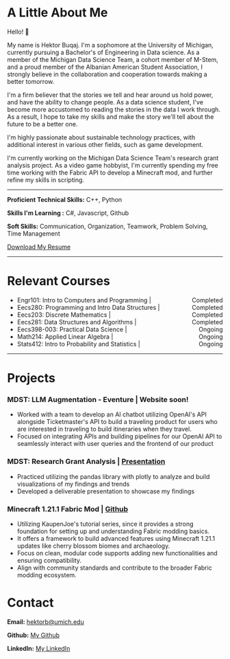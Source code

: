 # A Little About Me
Hello! 👋  

My name is Hektor Buqaj. I'm a sophomore at the University of Michigan, currently pursuing a Bachelor's of Engineering in Data science. As a member of the Michigan Data Science Team, a cohort member of M-Stem, and a proud member of the Albanian American Student Association, I strongly believe in the collaboration and cooperation towards making a better tomorrow.  

I'm a firm believer that the stories we tell and hear around us hold power, and have the ability to change people. As a data science student, I've become more accustomed to reading the stories in the data I work through. As a result, I hope to take my skills and make the story we'll tell about the future to be a better one.  

I'm highly passionate about sustainable technology practices, with additional interest in various other fields, such as game development.  

I'm currently working on the Michigan Data Science Team's research grant analysis project. As a video game hobbyist, I'm currently spending my free time working with the Fabric API to develop a Minecraft mod, and further refine my skills in scripting.  

---

**Proficient Technical Skills:** C++, Python

**Skills I'm Learning :** C#, Javascript, Github

**Soft Skills:** Communication, Organization, Teamwork, Problem Solving, Time Management

<a href="{{ site.resume_file }}" class="btn" download>Download My Resume</a>

---

# Relevant Courses
- Engr101: Intro to Computers and Programming | <span style="float:right;">Completed</span>
- Eecs280: Programming and Intro Data Structures | <span style="float:right;">Completed</span>
- Eecs203: Discrete Mathematics | <span style="float:right;">Completed</span>
- Eecs281: Data Structures and Algorithms | <span style="float:right;">Completed</span>
- Eecs398-003: Practical Data Science | <span style="float:right;">Ongoing</span>
- Math214: Applied Linear Algebra | <span style="float:right;">Ongoing</span>
- Stats412: Intro to Probability and Statistics | <span style="float:right;">Ongoing</span>

---

# Projects

### MDST: LLM Augmentation - Eventure | Website soon!
- Worked with a team to develop an AI chatbot utilizing OpenAI's API alongside Ticketmaster's API to build a traveling product for users who are interested in traveling to build itineraries when they travel.
- Focused on integrating APIs and building pipelines for our OpenAI API to seamlessly interact with user queries and the frontend of our product

### MDST: Research Grant Analysis | [Presentation](https://www.canva.com/design/DAGWwTYnXlg/nAtzd2Eopv9MCZ6SEbqq6w/edit?utm_content=DAGWwTYnXlg&utm_campaign=designshare&utm_medium=link2&utm_source=sharebutton)
- Practiced utilizing the pandas library with plotly to analyze and build visualizations of my findings and trends
- Developed a deliverable presentation to showcase my findings
  
### Minecraft 1.21.1 Fabric Mod | [Github](https://github.com/buqhek/Fabric-Tutorial-1.21.1)
- Utilizing KaupenJoe's tutorial series, since it provides a strong foundation for setting up and understanding Fabric modding basics.
- It offers a framework to build advanced features using Minecraft 1.21.1 updates like cherry blossom biomes and archaeology.
- Focus on clean, modular code supports adding new functionalities and ensuring compatibility.
- Align with community standards and contribute to the broader Fabric modding ecosystem.


# Contact

**Email:** hektorb@umich.edu  

**Github:** [My Github](https://github.com/buqhek)  

**LinkedIn:** [My LinkedIn](https://www.linkedin.com/in/hektor-buqaj/)

<!-- **Phone Number:**  +1 248-657-3600   -->

